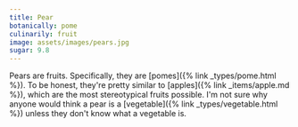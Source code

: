 ```yaml
---
title: Pear
botanically: pome
culinarily: fruit
image: assets/images/pears.jpg
sugar: 9.8
---
```

Pears are fruits. Specifically, they are [pomes]({% link _types/pome.html %}). To be honest, they're pretty similar to [apples]({% link _items/apple.md %}), which are the most stereotypical fruits possible. I'm not sure why anyone would think a pear is a [vegetable]({% link _types/vegetable.html %}) unless they don't know what a vegetable is.